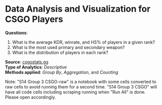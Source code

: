 # Data Analysis and Visualization for CSGO Players
**Questions**: 
1. What is the average KDR, winrate, and HS% of players in a given rank? 
2. What is the most used primary and secondary weapon?
3. What is the distribution of players in each rank?

**Source**: [csgostats.gg](https://csgostats.gg)  
**Type of Analytics**: *Descriptive*  
**Methods applied**: *Group By*, *Aggregation*, and *Counting*   

Note: "S14 Group 3 CSGO-raw" is a notebook with some cells converted to raw cells to avoid running them for a second time. "S14 Group 3 CSGO" will have all code cells including scraping running when "Run All" is done. Please open accordingly.